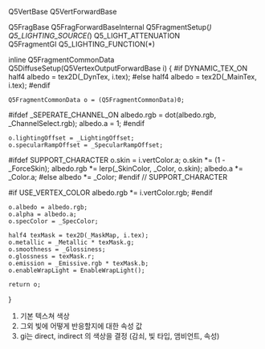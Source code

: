 Q5VertBase
        Q5VertForwardBase

Q5FragBase
        Q5FragForwardBaseInternal
                Q5FragmentSetup(*)
                Q5_LIGHTING_SOURCE(*) 
                Q5_LIGHT_ATTENUATION               
                Q5FragmentGI
                Q5_LIGHTING_FUNCTION(*)



inline Q5FragmentCommonData Q5DiffuseSetup(Q5VertexOutputForwardBase i)
{
#if DYNAMIC_TEX_ON
	half4 albedo = tex2D(_DynTex, i.tex);
#else
	half4 albedo = tex2D(_MainTex, i.tex);
#endif

	Q5FragmentCommonData o = (Q5FragmentCommonData)0;

#ifdef _SEPERATE_CHANNEL_ON
	albedo.rgb = dot(albedo.rgb, _ChannelSelect.rgb);
	albedo.a = 1;
#endif

	o.lightingOffset = _LightingOffset;
	o.specularRampOffset = _SpecularRampOffset;

#ifdef SUPPORT_CHARACTER
	o.skin = i.vertColor.a;
	o.skin *= (1 - _ForceSkin);
	albedo.rgb *= lerp(_SkinColor, _Color, o.skin);
	albedo.a *= _Color.a;
#else
	albedo *= _Color;
#endif // SUPPORT_CHARACTER

#if USE_VERTEX_COLOR
	albedo.rgb *= i.vertColor.rgb;
#endif

	o.albedo = albedo.rgb;
    o.alpha = albedo.a;
	o.specColor = _SpecColor;

	half4 texMask = tex2D(_MaskMap, i.tex);
	o.metallic = _Metallic * texMask.g;
	o.smoothness = _Glossiness;
	o.glossness = texMask.r;
	o.emission = _Emissive.rgb * texMask.b;
	o.enableWrapLight = EnableWrapLight();
	
	return o;
}


1. 기본 텍스쳐 색상
2. 그외 빛에 어떻게 반응할지에 대한 속성 값
3. gi는 direct, indirect 의 색상을 결정 (감쇠, 빛 타입, 앰비언트, 속성)